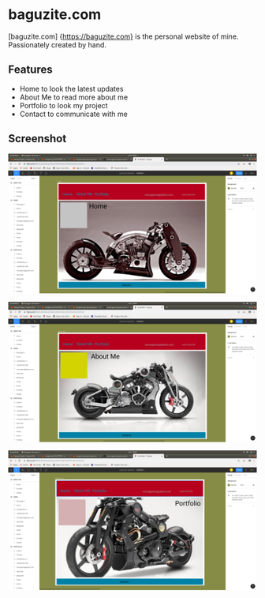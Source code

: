 # baguzite.com

[baguzite.com] {https://baguzite.com} is the personal website of mine. Passionately created by hand.

## Features

- Home to look the latest updates
- About Me to read more about me
- Portfolio to look my project
- Contact to communicate with me

## Screenshot

![Home](images/Screenshot_home.png)

![AboutMe](images/Screenshot_aboutme.png)

![Portfolio](images/Screenshot_portfolio.png)
